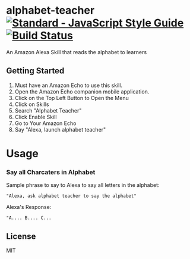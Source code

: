 # alphabet-teacher [![Standard - JavaScript Style Guide](https://cdn.rawgit.com/feross/standard/master/badge.svg)](https://github.com/feross/standard     ) [![Build Status](https://travis-ci.org/acucciniello/alphabet-teacher.svg?branch=master)](https://travis-ci.org/acucciniello/alphabet-teacher)
An Amazon Alexa Skill that reads the alphabet to learners

## Getting Started
1. Must have an Amazon Echo to use this skill.  
2. Open the Amazon Echo companion mobile application.
3. Click on the Top Left Button to Open the Menu
4. Click on Skills
5. Search "Alphabet Teacher"
6. Click Enable Skill
7. Go to Your Amazon Echo
8. Say "Alexa, launch alphabet teacher"

# Usage

### Say all Charcaters in Alphabet

Sample phrase to say to Alexa to say all letters in the alphabet:

` "Alexa, ask alphabet teacher to say the alphabet" `

Alexa's Response:

`"A.... B.... C...`


## License

MIT 
